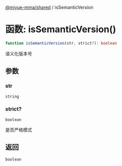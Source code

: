 [@miyue-mma/shared](../index.md) / isSemanticVersion

# 函数: isSemanticVersion()

```ts
function isSemanticVersion(str, strict?): boolean
```

语义化版本号

## 参数

### str

`string`

### strict?

`boolean`

是否严格模式

## 返回

`boolean`
